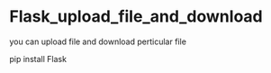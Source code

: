 # Flask_upload_file_and_download
you can upload file and download perticular file


pip install Flask
